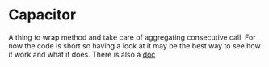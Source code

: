 # Capacitor

A thing to wrap method and take care of aggregating consecutive call. For now the code is short so having a look at it may be the best way to see how it work and what it does. There is also a [doc](/doc/index.html)